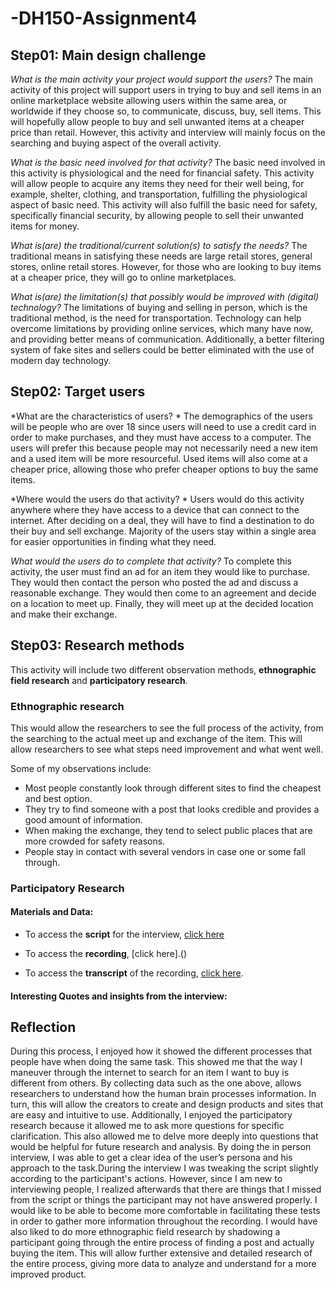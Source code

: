 # -DH150-Assignment4




## Step01: Main design challenge 


*What is the main activity your project would support the users?*
The main activity of this project will support users in trying to buy and sell items in an online marketplace website allowing users within the same area, or worldwide if they choose so, to communicate, discuss, buy, sell items. This will hopefully allow people to buy and sell unwanted items at a cheaper price than retail. However, this activity and interview will mainly focus on the searching and buying aspect of the overall activity. 

*What is the basic need involved for that activity?*
The basic need involved in this activity is physiological and the need for financial safety. This activity will allow people to acquire any items they need for their well being, for example, shelter, clothing, and transportation, fulfilling the physiological aspect of basic need. This activity will also fulfill the basic need for safety, specifically financial security, by allowing people to sell their unwanted items for money. 

*What is(are) the traditional/current solution(s) to satisfy the needs?*
The traditional means in satisfying these needs are large retail stores, general stores, online retail stores. However, for those who are looking to buy items at a cheaper price, they will go to online marketplaces. 

*What is(are) the limitation(s) that possibly would be improved with (digital) technology?*
The limitations of buying and selling in person, which is the traditional method, is the need for transportation. Technology can help overcome limitations by providing online services, which many have now, and providing better means of communication. Additionally, a better filtering system of fake sites and sellers could be better eliminated with the use of modern day technology.




## Step02: Target users 


*What are the characteristics of users? *
The demographics of the users will be people who are over 18 since users will need to use a credit card in order to make purchases, and they must have access to a computer. The users will prefer this because people may not necessarily need a new item and a used item will be more resourceful. Used items will also come at a cheaper price, allowing those who prefer cheaper options to buy the same items.

*Where would the users do that activity? *
Users would do this activity anywhere where they have access to a device that can connect to the internet. After deciding on a deal, they will have to find a destination to do their buy and sell exchange. Majority of the users stay within a single area for easier opportunities in finding what they need.

*What would the users do to complete that activity?*
To complete this activity, the user must find an ad for an item they would like to purchase. They would then contact the person who posted the ad and discuss a reasonable exchange. They would then come to an agreement and decide on a location to meet up. Finally, they will meet up at the decided location and make their exchange. 




## Step03: Research methods


This activity will include two different observation methods, **ethnographic field research** and **participatory research**. 


### **Ethnographic research** 
This would allow the researchers to see the full process of the activity, from the searching to the actual meet up and exchange of the item. This will allow researchers to see what steps need improvement and what went well. 

Some of my observations include:
- Most people constantly look through different sites to find the cheapest and best option. 
- They try to find someone with a post that looks credible and provides a good amount of information.
- When making the exchange, they tend to select public places that are more crowded for safety reasons. 
- People stay in contact with several vendors in case one or some fall through. 


### **Participatory Research**

#### Materials and Data:

- To access the **script** for the interview, [click here](https://docs.google.com/document/d/1Vx3RVEZrKyo3Lu3Mwk3F3ueJh2hbIu8spQGWGzxPpe8/edit?usp=sharing)

- To access the **recording**, [click here].()

- To access the **transcript** of the recording, [click here](https://docs.google.com/document/d/1EqeG-4fNaAi8rnkf6UtuDrWzNzzLXGBqvdPhlsuBF_4/edit?usp=sharing). 


#### Interesting Quotes and insights from the interview:




## Reflection


During this process, I enjoyed how it showed the different processes that people have when doing the same task. This showed me that the way I maneuver through the internet to search for an item I want to buy is different from others. By collecting data such as the one above, allows researchers to understand how the human brain processes information. In turn, this will allow the creators to create and design products and sites that are easy and intuitive to use. Additionally, I enjoyed the participatory research because it allowed me to ask more questions for specific clarification. This also allowed me to delve more deeply into questions that would be helpful for future research and analysis. By doing the in person interview, I was able to get a clear idea of the user’s persona and his approach to the task.During the interview I was tweaking the script slightly according to the participant's actions. However, since I am new to interviewing people, I realized afterwards that there are things that I missed from the script or things the participant may not have answered properly. I would like to be able to become more comfortable in facilitating these tests in order to gather more information throughout the recording. I would have also liked to do more ethnographic field research by shadowing a participant going through the entire process of finding a post and actually buying the item. This will allow further extensive and detailed research of the entire process, giving more data to analyze and understand for a more improved product.
